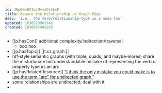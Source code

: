 ```yaml
---
id: JKp6mo9ZIuJMvvZQzSLcR
title: Beware the Relationship as Graph Edge
desc: 'i.e., the verb/relationship-type is a node too'
updated: 1638598969746
created: 1638597490269
---
```




- [[p.hasCon]] additional complexity/indirection/traversal
  - boo hoo
- [[p.hasTopic]] [[t.cs.graph.]]
- rdf-style semantic graphs (with triple, quads, and maybe-mores) share the misfortunate but understandable mistake of representing the verb or property type as an arc
- [[p.hasRelatedResource]] ["I think the only mistake you could make is to use the term "arc" for undirected graph."](https://math.stackexchange.com/q/1441525)
- some relationships are undirected; deal with it
- 
